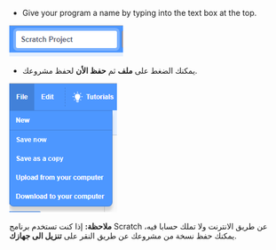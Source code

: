 + Give your program a name by typing into the text box at the top.

![scratch project name textbox](images/name.png)

+ يمكنك الضغط على **ملف** ثم **حفظ الأن** لحفظ مشروعك.

![لقطة شاشة](images/save.png)

**ملاحظة:** إذا كنت تستخدم برنامج Scratch عن طريق الانترنت ولا تملك حسابا فيه، يمكنك حفظ نسخة من مشروعك عن طريق النقر على **تنزيل الى جهازك**.
